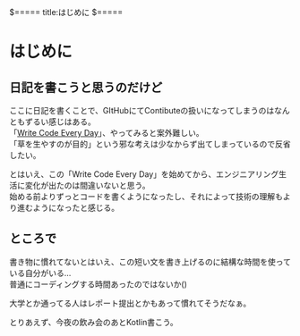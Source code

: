$=====
title:はじめに
$=====
# はじめに

## 日記を書こうと思うのだけど

ここに日記を書くことで、GItHubにてContibuteの扱いになってしまうのはなんともずるい感じはある。  
「[Write Code Every Day](https://speakerdeck.com/twada/write-code-every-day)」、やってみると案外難しい。  
「草を生やすのが目的」という邪な考えは少なからず出てしまっているので反省したい。

とはいえ、この「Write Code Every Day」を始めてから、エンジニアリング生活に変化が出たのは間違いないと思う。  
始める前よりずっとコードを書くようになったし、それによって技術の理解もより進むようになったと感じる。

## ところで

書き物に慣れてないとはいえ、この短い文を書き上げるのに結構な時間を使っている自分がいる…  
普通にコーディングする時間あったのではないか()

大学とか通ってる人はレポート提出とかもあって慣れてそうだなぁ。

とりあえず、今夜の飲み会のあとKotlin書こう。
